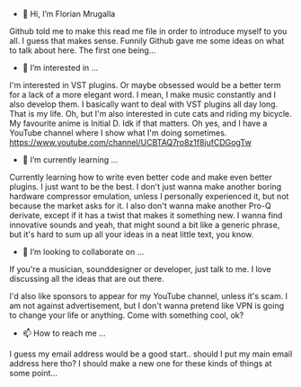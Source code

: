 - 👋 Hi, I’m Florian Mrugalla

Github told me to make this read me file in order to introduce myself to you all.
I guess that makes sense. Funnily Github gave me some ideas on what to talk about here.
The first one being...

- 👀 I’m interested in ...

I'm interested in VST plugins. Or maybe obsessed would be a better term for a lack
of a more elegant word. I mean, I make music constantly and I also develop them.
I basically want to deal with VST plugins all day long. That is my life.
Oh, but I'm also interested in cute cats and riding my bicycle. My favourite
anime is Initial D. Idk if that matters. Oh yes, and I have a YouTube channel
where I show what I'm doing sometimes. https://www.youtube.com/channel/UCBTAQ7ro8z1f8jufCDGogTw

- 🌱 I’m currently learning ...

Currently learning how to write even better code and make even better plugins.
I just want to be the best. I don't just wanna make another boring
hardware compressor emulation, unless I personally experienced it, but
not because the market asks for it. I also don't wanna make another Pro-Q
derivate, except if it has a twist that makes it something new. I wanna find
innovative sounds and yeah, that might sound a bit like a generic phrase,
but it's hard to sum up all your ideas in a neat little text, you know.

- 💞️ I’m looking to collaborate on ...

If you're a musician, sounddesigner or developer, just talk to me.
I love discussing all the ideas that are out there.

I'd also like sponsors to appear for my YouTube channel, unless it's
scam. I am not against advertisement, but I don't wanna pretend like
VPN is going to change your life or anything. Come with something cool, ok?

- 📫 How to reach me ...

I guess my email address would be a good start.. should I put my main email address here tho?
I should make a new one for these kinds of things at some point...

<!---
Mrugalla/Mrugalla is a ✨ special ✨ repository because its `README.md` (this file) appears on your GitHub profile.
You can click the Preview link to take a look at your changes.
--->
